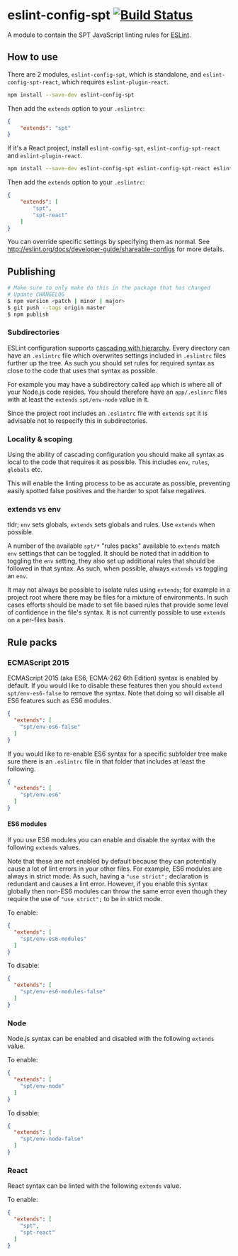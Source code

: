 # eslint-config-spt [![Build Status](https://travis-ci.org/schibsted/eslint-config-spt.svg?branch=master)](https://travis-ci.org/schibsted/eslint-config-spt)

A module to contain the SPT JavaScript linting rules for [ESLint](http://eslint.org/).

## How to use

There are 2 modules, `eslint-config-spt`, which is standalone, and `eslint-config-spt-react`, which requires `eslint-plugin-react`.

```bash
npm install --save-dev eslint-config-spt
```

Then add the `extends` option to your `.eslintrc`:

```json
{
    "extends": "spt"
}
```

If it's a React project, install `eslint-config-spt`, `eslint-config-spt-react` and `eslint-plugin-react`.

```bash
npm install --save-dev eslint-config-spt eslint-config-spt-react eslint-plugin-react@4
```

Then add the `extends` option to your `.eslintrc`:
```json
{
    "extends": [
        "spt",
        "spt-react"
    ]
}
```

You can override specific settings by specifying them as normal. See <http://eslint.org/docs/developer-guide/shareable-configs> for more details.

## Publishing

```bash
# Make sure to only make do this in the package that has changed
# Update CHANGELOG
$ npm version <patch | minor | major>
$ git push --tags origin master
$ npm publish
```

### Subdirectories
ESLint configuration supports [cascading with hierarchy](http://eslint.org/docs/user-guide/configuring#configuration-cascading-and-hierarchy). Every directory can have an `.eslintrc` file which overwrites settings included in `.eslintrc` files further up the tree.  As such you should set rules for required syntax as close to the code that uses that syntax as possible.

For example you may have a subdirectory called `app` which is where all of your Node.js code resides.  You should therefore have an `app/.eslinrc` files with at least the `extends` `spt/env-node` value in it.

Since the project root includes an `.eslintrc` file with `extends` `spt` it is advisable not to respecify this in subdirectories.

### Locality & scoping
Using the ability of cascading configuration you should make all syntax as local to the code that requires it as possible.  This includes `env`, `rules`, `globals` etc.

This will enable the linting process to be as accurate as possible, preventing easily spotted false positives and the harder to spot false negatives.

### extends vs env
tldr; `env` sets globals, `extends` sets globals and rules. Use `extends` when possible.

A number of the available `spt/*` "rules packs" available to `extends` match `env` settings that can be toggled.  It should be noted that in addition to toggling the `env` setting, they also set up additional rules that should be followed in that syntax.  As such, when possible, always `extends` vs toggling an `env`.  

It may not always be possible to isolate rules using `extends`; for example in a  project root where there may be files for a mixture of environments.  In such cases efforts should be made to set file based rules that provide some level of confidence in the file's syntax.  It is not currently possible to use `extends` on a per-files basis.

Rule packs
------

### ECMAScript 2015
ECMAScript 2015 (aka ES6, ECMA-262 6th Edition) syntax is enabled by default.  If you would like to disable these features then you should `extend` `spt/env-es6-false` to remove the syntax.  Note that doing so will disable all ES6 features such as ES6 modules.

```json
{
  "extends": [
    "spt/env-es6-false"
  ]
}
```

If you would like to re-enable ES6 syntax for a specific subfolder tree make sure there is an `.eslintrc` file in that folder that includes at least the following.

```json
{
  "extends": [
    "spt/env-es6"
  ]
}
```

#### ES6 modules
If you use ES6 modules you can enable and disable the syntax with the following `extends` values.

Note that these are not enabled by default because they can potentially cause a lot of lint errors in your other files.  For example, ES6 modules are always in  strict mode.  As such, having a `"use strict";` declaration is redundant and causes a lint error.  However, if you enable this syntax globally then non-ES6 modules can throw the same error even though they require the use of `"use strict";` to be in strict mode.

To enable:
```json
{
  "extends": [
    "spt/env-es6-modules"
  ]
}
```

To disable:
```json
{
  "extends": [
    "spt/env-es6-modules-false"
  ]
}
```

### Node
Node.js syntax can be enabled and disabled with the following `extends` value.

To enable:
```json
{
  "extends": [
    "spt/env-node"
  ]
}
```

To disable:
```json
{
  "extends": [
    "spt/env-node-false"
  ]
}
```

### React
React syntax can be linted with the following `extends` value.

To enable:

```json
{
  "extends": [
    "spt",
    "spt-react"
  ]
}
```
